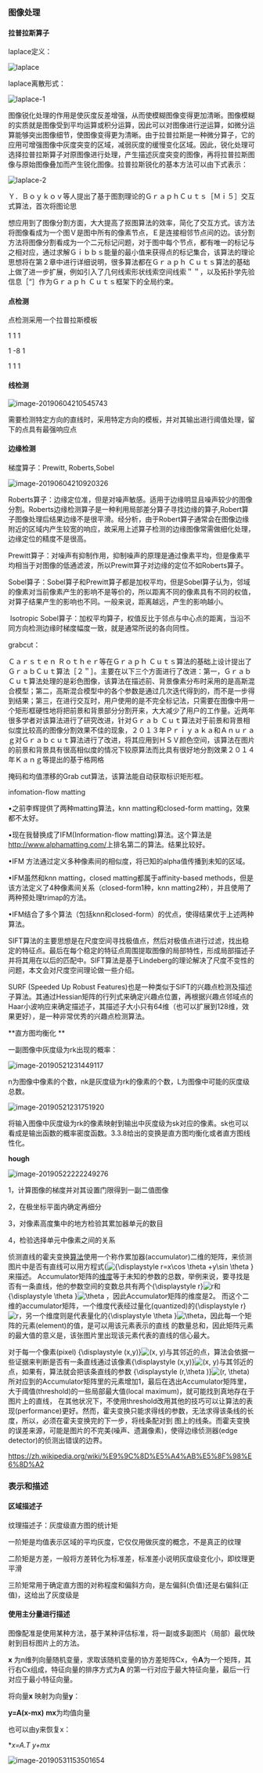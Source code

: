 ### 图像处理

#### 拉普拉斯算子

laplace定义：

![laplace](/Users/leon/study/github/cs-notes/CV/resource/img/laplace.jpg)

laplace离散形式：

![laplace-1](/Users/leon/study/github/cs-notes/CV/resource/img/laplace-1.jpg)

图像锐化处理的作用是使灰度反差增强，从而使模糊图像变得更加清晰。图像模糊的实质就是图像受到平均运算或积分运算，因此可以对图像进行逆运算，如微分运算能够突出图像细节，使图像变得更为清晰。由于拉普拉斯是一种微分算子，它的应用可增强图像中灰度突变的区域，减弱灰度的缓慢变化区域。因此，锐化处理可选择拉普拉斯算子对原图像进行处理，产生描述灰度突变的图像，再将拉普拉斯图像与原始图像叠加而产生锐化图像。拉普拉斯锐化的基本方法可以由下式表示：

![laplace-2](/Users/leon/study/github/cs-notes/CV/resource/img/laplace-2.jpg)





Ｙ．Ｂｏｙｋｏｖ等人提出了基于图割理论的ＧｒａｐｈＣｕｔｓ［Ｍｉ５］交互式算法，首次将图论思

想应用到了图像分割方面，大大提高了抠图算法的效率，简化了交互方式。该方法将图像看成为一个图Ｖ是图中所有的像素节点，Ｅ是连接相邻节点间的边。该分割方法将图像分割看成为一个二元标记问题，对于图中每个节点，都有唯一的标记与之相对应，通过求解Ｇｉｂｂｓ能量的最小值来获得点的标记集合，该算法的理论思想将在第２章中进行详细说明，很多算法都在Ｇｒａｐｈ Ｃｕｔｓ算法的基础上做了进一步扩展，例如引入了几何线索形状线索空间线索＂＂，以及拓扑学先验信息［“］作为Ｇｒａｐｈ Ｃｕｔｓ框架下的全局约束。



#### 点检测

点检测采用一个拉普拉斯模板

1  1 1

1 -8 1

1  1 1

#### 线检测

![image-20190604210545743](/Users/leon/study/github/cs-notes/CV/resource/img/image-20190604210545743.png)

需要检测特定方向的直线时，采用特定方向的模板，并对其输出进行阈值处理，留下的点具有最强响应点

#### 边缘检测

梯度算子：Prewitt, Roberts,Sobel

![image-20190604210920326](/Users/leon/study/github/cs-notes/CV/resource/img/image-20190604210920326.png)

   Roberts算子：边缘定位准，但是对噪声敏感。适用于边缘明显且噪声较少的图像分割。Roberts边缘检测算子是一种利用局部差分算子寻找边缘的算子,Robert算子图像处理后结果边缘不是很平滑。经分析，由于Robert算子通常会在图像边缘附近的区域内产生较宽的响应，故采用上述算子检测的边缘图像常需做细化处理，边缘定位的精度不是很高。

​    Prewitt算子：对噪声有抑制作用，抑制噪声的原理是通过像素平均，但是像素平均相当于对图像的低通滤波，所以Prewitt算子对边缘的定位不如Roberts算子。

Sobel算子：Sobel算子和Prewitt算子都是加权平均，但是Sobel算子认为，邻域的像素对当前像素产生的影响不是等价的，所以距离不同的像素具有不同的权值，对算子结果产生的影响也不同。一般来说，距离越远，产生的影响越小。

​    Isotropic Sobel算子：加权平均算子，权值反比于邻点与中心点的距离，当沿不同方向检测边缘时梯度幅度一致，就是通常所说的各向同性。

grabcut：

Ｃａｒｓｔｅｎ Ｒｏｔｈｅｒ等在Ｇｒａｐｈ Ｃｕｔｓ算法的基础上设计提出了ＧｒａｂＣｕｔ算法［２＂］。主要在以下三个方面进行了改进：第一，ＧｒａｂＣｕｔ算法处理的是彩色图像，该算法在描述前、背景像素分布时采用的是高斯混合模型；第二，高斯混合模型中的各个参数是通过几次迭代得到的，而不是一步得到结果；第三，在进行交互时，用户使用的是不完全标记法，只需要在图像中用一个矩形框硬性地将把前景和背景部分分割开来，大大减少了用户的工作量。近两年很多学者对该算法进行了研究改进，针对Ｇｒａｂ Ｃｕｔ算法对于前景和背景相似度比较高的图像分割效果不佳的现象，２０１３年Ｐｒｉｙａｋａ和Ａｎｕｒａｇ对Ｇｒａｂｃｕｔ算法进行了改进，将其应用到ＨＳＶ颜色空间，该算法在图片的前景和背景具有很高相似度的情况下较原算法而比具有很好地分割效果２０１４年Ｋａｎｇ等提出的基于格网格

掩码和均值漂移的Grab cut算法，该算法能自动获取标识矩形框。

infomation-flow matting

•之前李辉提供了两种matting算法，knn matting和closed-form matting，效果都不太好。

•现在我替换成了IFM(Information-flow matting)算法。这个算法是<http://www.alphamatting.com/>上排名第二的算法。结果比较好。

•IFM 方法通过定义多种像素间的相似度，将已知的alpha值传播到未知的区域。

•IFM虽然和knn matting，closed matting都属于affinity-based methods，但是该方法定义了4种像素间关系（closed-form1种，knn matting2种），并且使用了两种预处理trimap的方法。

•IFM结合了多个算法（包括knn和closed-form）的优点，使得结果优于上述两种算法。

 SIFT算法的主要思想是在尺度空间寻找极值点，然后对极值点进行过滤，找出稳定的特征点。最后在每个稳定的特征点周围提取图像的局部特性，形成局部描述子并将其用在以后的匹配中。SIFT算法是基于Lindeberg的理论解决了尺度不变性的问题，本文会对尺度空间理论做一些介绍。 



SURF (Speeded Up Robust Features)也是一种类似于SIFT的兴趣点检测及描述子算法。其通过Hessian矩阵的行列式来确定兴趣点位置，再根据兴趣点邻域点的Haar小波响应来确定描述子，其描述子大小只有64维（也可以扩展到128维，效果更好），是一种非常优秀的兴趣点检测算法。

**直方图均衡化 **

一副图像中灰度级为rk出现的概率：

![image-20190521231449117](/Users/leon/study/github/cs-notes/CV/resource/img/image-20190521231449117.png)

n为图像中像素的个数，nk是灰度级为rk的像素的个数，L为图像中可能的灰度级总数。

![image-20190521231751920](/Users/leon/study/github/cs-notes/CV/resource/img/image-20190521231751920.png)

将输入图像中灰度级为rk的像素映射到输出中灰度级为sk对应的像素。sk也可以看成是输出函数的概率密度函数。3.3.8给出的变换是直方图均衡化或者直方图线性化。

**hough**

![image-20190522222249276](/Users/leon/study/github/cs-notes/CV/resource/img/image-20190522222249276.png) 

1，计算图像的梯度并对其设置门限得到一副二值图像

2，在极坐标平面内确定再细分

3，对像素高度集中的地方检验其累加器单元的数目

4，检验选择单元中像素之间的关系



侦测直线的霍夫变换[算法](https://zh.wikipedia.org/wiki/%E6%BC%94%E7%AE%97%E6%B3%95)使用一个称作累加器(accumulator)二维的矩阵，来侦测图片中是否有直线可以用方程式{![{\displaystyle r=x\cos \theta +y\sin \theta }](https://wikimedia.org/api/rest_v1/media/math/render/svg/22a90ffe4dc97e5d76230b29c99febac9df6d53e)来描述。 Accumulator矩阵的[维度](https://zh.wikipedia.org/wiki/%E7%B6%AD%E5%BA%A6)等于未知的参数的总数，举例来说，要寻找是否有一条直线，他的参数空间的变数总共有两个{\displaystyle r}![r](https://wikimedia.org/api/rest_v1/media/math/render/svg/0d1ecb613aa2984f0576f70f86650b7c2a132538)和{\displaystyle \theta }![\theta ](https://wikimedia.org/api/rest_v1/media/math/render/svg/6e5ab2664b422d53eb0c7df3b87e1360d75ad9af) ，因此Accumulator矩阵的维度是2。 而这个二维的accumulator矩阵，一个维度代表经过量化(quantized)的{\displaystyle r}![r](https://wikimedia.org/api/rest_v1/media/math/render/svg/0d1ecb613aa2984f0576f70f86650b7c2a132538)，另一个维度则是代表量化的{\displaystyle \theta }![\theta ](https://wikimedia.org/api/rest_v1/media/math/render/svg/6e5ab2664b422d53eb0c7df3b87e1360d75ad9af)，因此每一个矩阵的元素(element)的值，是可以用该元素表示的直线 的数量总和，因此矩阵元素的最大值的意义是，该张图片里出现该元素代表的直线的信心最大。

对于每一个像素(pixel) {\displaystyle (x,y)}![(x, y)](https://wikimedia.org/api/rest_v1/media/math/render/svg/41cf50e4a314ca8e2c30964baa8d26e5be7a9386)与其邻近的点，算法会依据一些证据来判断是否有一条直线通过该像素{\displaystyle (x,y)}![(x, y)](https://wikimedia.org/api/rest_v1/media/math/render/svg/41cf50e4a314ca8e2c30964baa8d26e5be7a9386)与其邻近的点，如果有，算法就会把该条直线的参数 {\displaystyle (r,\theta )}![(r, \theta)](https://wikimedia.org/api/rest_v1/media/math/render/svg/ed8396fdc359fb06c93722137c959e7496e47ed6)所对应到的Accumulator矩阵里的元素增加1，最后在选出Accumulator矩阵里，大于阈值(threshold)的一些局部最大值(local maximum)，就可能找到真地存在于图片上的直线， 在其他状况下，不使用threshold改用其他的技巧可以让算法的表现(performance)更好。然而，霍夫变换只能求得线的参数，无法求得该条线的长度，所以，必须在霍夫变换完的下一步，将线条配对到 图上的线条。而霍夫变换的误差来源，可能是图片的不完美(噪声、遗漏像素)，使得边缘侦测器(edge detector)的侦测出错误的边界。

<https://zh.wikipedia.org/wiki/%E9%9C%8D%E5%A4%AB%E5%8F%98%E6%8D%A2>

### 表示和描述

#### 区域描述子

纹理描述子：灰度级直方图的统计矩

一阶矩是均值表示区域的平均灰度，它仅仅用做灰度的概念，不是真正的纹理

二阶矩是方差，一般将方差转化为标准差，标准差小说明灰度级变化小，即纹理更平滑

三阶矩常用于确定直方图的对称程度和偏斜方向，是左偏斜(负值)还是右偏斜(正值)，这给出了灰度级是

#### 使用主分量进行描述

图像配准是使用某种方法，基于某种评估标准，将一副或多副图片（局部）最优映射到目标图片上的方法。

**x** 为n维列向量随机变量，求取该随机变量的协方差矩阵Cx，令**A**为一个矩阵，其行右Cx组成，特征向量的排序方式为**A** 的第一行对应于最大特征向量，最后一行对应于最小特征向量。

将向量**x** 映射为向量**y**：

**y=A(x-mx)**     **mx**为均值向量

也可以由y来恢复x：

**x=A.T *y+mx**

![image-20190531153501654](/Users/leon/study/github/cs-notes/CV/resource/img/image-20190531153501654.png)